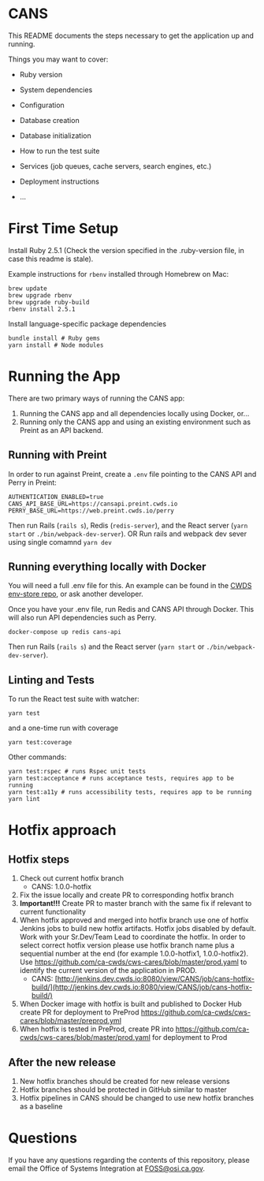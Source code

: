 # CANS

This README documents the steps necessary to get the
application up and running.

Things you may want to cover:

* Ruby version

* System dependencies

* Configuration

* Database creation

* Database initialization

* How to run the test suite

* Services (job queues, cache servers, search engines, etc.)

* Deployment instructions

* ...
# First Time Setup

Install Ruby 2.5.1 (Check the version specified in the .ruby-version file, in case this readme is stale).

Example instructions for `rbenv` installed through Homebrew on Mac:

```
brew update
brew upgrade rbenv
brew upgrade ruby-build
rbenv install 2.5.1
```

Install language-specific package dependencies

```
bundle install # Ruby gems
yarn install # Node modules
```

# Running the App

There are two primary ways of running the CANS app:

1. Running the CANS app and all dependencies locally using Docker, or...
2. Running only the CANS app and using an existing environment such as Preint as an API backend.

## Running with Preint

In order to run against Preint, create a `.env` file pointing to the CANS API and Perry in Preint:

```
AUTHENTICATION_ENABLED=true
CANS_API_BASE_URL=https://cansapi.preint.cwds.io
PERRY_BASE_URL=https://web.preint.cwds.io/perry
```

Then run Rails (`rails s`), Redis (`redis-server`), and the React server (`yarn start` or `./bin/webpack-dev-server`).
OR
Run rails and webpack dev sever using single comamnd `yarn dev`

## Running everything locally with Docker

You will need a full .env file for this.
An example can be found in the [CWDS env-store repo](https://github.com/ca-cwds/env-store/blob/master/envs/cans/.env),
or ask another developer.

Once you have your .env file, run Redis and CANS API through Docker. This will also run API dependencies such as Perry.

```docker-compose up redis cans-api```

Then run Rails (`rails s`) and the React server (`yarn start` or `./bin/webpack-dev-server`).

## Linting and Tests

To run the React test suite with watcher:

```yarn test```

and a one-time run with coverage

```yarn test:coverage```

Other commands:

```
yarn test:rspec # runs Rspec unit tests
yarn test:acceptance # runs acceptance tests, requires app to be running
yarn test:a11y # runs accessibility tests, requires app to be running
yarn lint
```

# Hotfix approach
## Hotfix steps

1. Check out current hotfix branch
	* CANS: 1.0.0-hotfix
2. Fix the issue locally and create PR to сorresponding hotfix branch
3. **Important!!!** Create PR to master branch with the same fix if relevant to current functionality
3. When hotfix approved and merged into hotfix branch use one of hotfix Jenkins jobs to build new hotfix artifacts. Hotfix jobs disabled by default. Work with your Sr.Dev/Team Lead to coordinate the hotfix. In order to select correct hotfix version please use hotfix branch name plus a sequential number at the end (for example 1.0.0-hotfix1, 1.0.0-hotfix2). Use https://github.com/ca-cwds/cws-cares/blob/master/prod.yaml to identify the current version of the application in PROD.
	* CANS: [http://jenkins.dev.cwds.io:8080/view/CANS/job/cans-hotfix-build/](http://jenkins.dev.cwds.io:8080/view/CANS/job/cans-hotfix-build/)
4. When Docker image with hotfix is built and published to Docker Hub create PR for deployment to PreProd https://github.com/ca-cwds/cws-cares/blob/master/preprod.yml
5. When hotfix is tested in PreProd, create PR into https://github.com/ca-cwds/cws-cares/blob/master/prod.yaml for deployment to Prod 
 
## After the new release
1. New hotfix branches should be created for new release versions
2. Hotfix branches should be protected in GitHub similar to master
3. Hotfix pipelines in CANS should be changed to use new hotfix branches as a baseline

# Questions

If you have any questions regarding the contents of this repository, please email the Office of Systems Integration at FOSS@osi.ca.gov.
